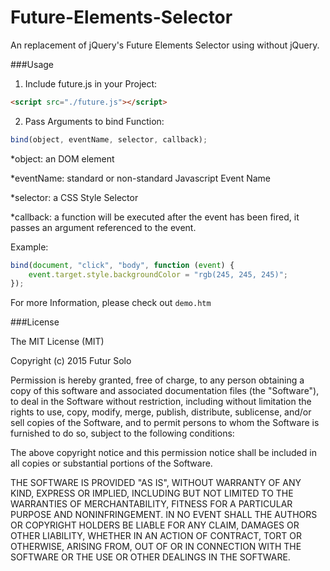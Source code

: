 # Future-Elements-Selector
An replacement of jQuery's Future Elements Selector using without jQuery.

###Usage
 1. Include future.js in your Project:
  ```html
  <script src="./future.js"></script>
  ```
 2. Pass Arguments to bind Function:
  ```Javascript
  bind(object, eventName, selector, callback);
  ```

  \*object: an DOM element

  \*eventName: standard or non-standard Javascript Event Name

  \*selector: a CSS Style Selector

  \*callback: a function will be executed after the event has been fired, it passes an argument referenced to the event.

  Example:
  ```Javascript
  bind(document, "click", "body", function (event) {
      event.target.style.backgroundColor = "rgb(245, 245, 245)";
  });
  ```

For more Information, please check out `demo.htm`

###License

The MIT License (MIT)

Copyright (c) 2015 Futur Solo

Permission is hereby granted, free of charge, to any person obtaining a copy
of this software and associated documentation files (the "Software"), to deal
in the Software without restriction, including without limitation the rights
to use, copy, modify, merge, publish, distribute, sublicense, and/or sell
copies of the Software, and to permit persons to whom the Software is
furnished to do so, subject to the following conditions:

The above copyright notice and this permission notice shall be included in all
copies or substantial portions of the Software.

THE SOFTWARE IS PROVIDED "AS IS", WITHOUT WARRANTY OF ANY KIND, EXPRESS OR
IMPLIED, INCLUDING BUT NOT LIMITED TO THE WARRANTIES OF MERCHANTABILITY,
FITNESS FOR A PARTICULAR PURPOSE AND NONINFRINGEMENT. IN NO EVENT SHALL THE
AUTHORS OR COPYRIGHT HOLDERS BE LIABLE FOR ANY CLAIM, DAMAGES OR OTHER
LIABILITY, WHETHER IN AN ACTION OF CONTRACT, TORT OR OTHERWISE, ARISING FROM,
OUT OF OR IN CONNECTION WITH THE SOFTWARE OR THE USE OR OTHER DEALINGS IN THE
SOFTWARE.
